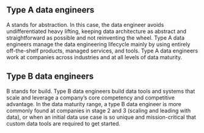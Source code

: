 ## Type A data engineers
A stands for abstraction. In this case, the data engineer avoids undifferentiated heavy lifting, keeping data architecture as abstract and straightforward as possible and not reinventing the wheel. Type A data engineers manage the data engineering lifecycle mainly by using entirely off-the-shelf products, managed services, and tools. Type A data engineers work at companies across industries and at all levels of data maturity.

## Type B data engineers
B stands for build. Type B data engineers build data tools and systems that scale and leverage a company’s core competency and competitive advantage. In the data maturity range, a type B data engineer is more commonly found at companies in stage 2 and 3 (scaling and leading with data), or when an initial data use case is so unique and mission-critical that custom data tools are required to get started.